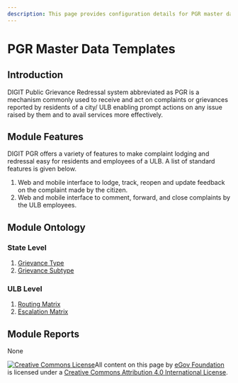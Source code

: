 ```yaml
---
description: This page provides configuration details for PGR master data templates
---
```


# PGR Master Data Templates

## Introduction <a href="#introduction" id="introduction"></a>

DIGIT Public Grievance Redressal system abbreviated as PGR is a mechanism commonly used to receive and act on complaints or grievances reported by residents of a city/ ULB enabling prompt actions on any issue raised by them and to avail services more effectively.

## Module Features <a href="#module-features" id="module-features"></a>

DIGIT PGR offers a variety of features to make complaint lodging and redressal easy for residents and employees of a ULB. A list of standard features is given below.

1. Web and mobile interface to lodge, track, reopen and update feedback on the complaint made by the citizen.
2. Web and mobile interface to comment, forward, and close complaints by the ULB employees.

## Module Ontology <a href="#module-ontology" id="module-ontology"></a>

### State Level <a href="#state-level" id="state-level"></a>

1. ​[Grievance Type​](grievance-type.md)
2. ​[Grievance Subtype​](grievance-sub-type.md)

### ULB Level <a href="#ulb-level" id="ulb-level"></a>

1. ​[Routing Matrix](routing-matrix.md)
2. [Escalation Matrix​](broken-reference)

## Module Reports <a href="#module-reports" id="module-reports"></a>

None[\
](https://docs.digit.org/install-digit/configuring-master-data-templates/module-setup/prop-tax-data/mutation-fee)

[![Creative Commons License](https://i.creativecommons.org/l/by/4.0/80x15.png)](http://creativecommons.org/licenses/by/4.0/)All content on this page by [eGov Foundation ](https://egov.org.in/)is licensed under a [Creative Commons Attribution 4.0 International License](http://creativecommons.org/licenses/by/4.0/).

